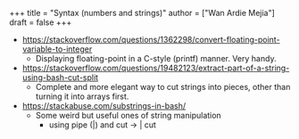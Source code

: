 +++
title = "Syntax (numbers and strings)"
author = ["Wan Ardie Mejia"]
draft = false
+++

-   <https://stackoverflow.com/questions/1362298/convert-floating-point-variable-to-integer>
    -   Displaying floating-point in a C-style (printf) manner. Very handy.
-   <https://stackoverflow.com/questions/19482123/extract-part-of-a-string-using-bash-cut-split>
    -   Complete and more elegant way to cut strings into pieces, other than turning it into arrays first.
-   <https://stackabuse.com/substrings-in-bash/>
    -   Some weird but useful ones of string manipulation
        -   using pipe (|) and cut -> | cut
